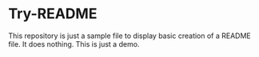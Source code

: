 # Try-README
This repository is just a sample file to display basic creation of a README file.
It does nothing.
This is just a demo.